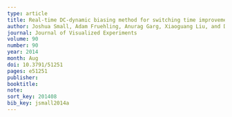 ```yaml
---
type: article
title: Real-time DC-dynamic biasing method for switching time improvement in severely underdamped fringing-field electrostatic MEMS actuators
author: Joshua Small, Adam Fruehling, Anurag Garg, Xiaoguang Liu, and Dimitrios Peroulis
journal: Journal of Visualized Experiments
volume: 90
number: 90
year: 2014
month: Aug
doi: 10.3791/51251
pages: e51251
publisher:
booktitle:
note:
sort_key: 201408
bib_key: jsmall2014a
---
```

